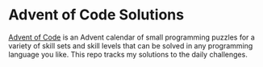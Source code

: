 # Advent of Code Solutions

[Advent of Code](https://adventofcode.com/) is an Advent calendar of small programming puzzles for a variety of skill sets and skill levels that can be solved in any programming language you like. This repo tracks my solutions to the daily challenges.

